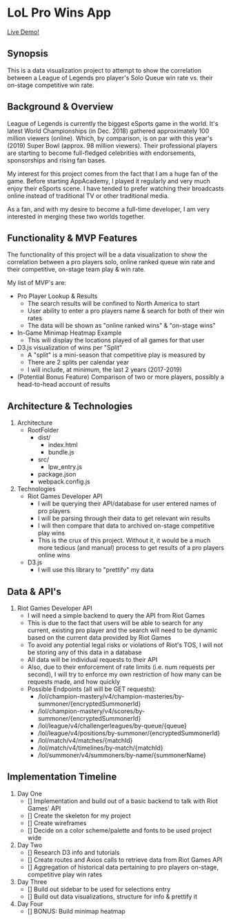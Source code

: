 # LoL Pro Wins App

[Live Demo!](https://lol-pro-wins.herokuapp.com/)

## Synopsis
This is a data visualization project to attempt to show the correlation between a League of Legends pro player's Solo Queue win rate vs. their on-stage competitive win rate.

## Background & Overview
League of Legends is currently the biggest eSports game in the world. It's latest World Championships (in Dec. 2018) gathered approximately 100 million viewers (online). Which, by comparison, is on par with this year's (2019) Super Bowl (approx. 98 million viewers). Their professional players are starting to become full-fledged celebrities with endorsements, sponsorships and rising fan bases.

My interest for this project comes from the fact that I am a huge fan of the game. Before starting AppAcademy, I played it regularly and very much enjoy their eSports scene. I have tended to prefer watching their broadcasts online instead of traditional TV or other traditional media.

As a fan, and with my desire to become a full-time developer, I am very interested in merging these two worlds together.

## Functionality & MVP Features
The functionality of this project will be a data visualization to show the correlation between a pro players solo, online ranked queue win rate and their competitive, on-stage team play & win rate.

My list of MVP's are:

* Pro Player Lookup & Results
    * The search results will be confined to North America to start
    * User ability to enter a pro players name & search for both of their win rates
    * The data will be shown as "online ranked wins" & "on-stage wins"
* In-Game Minimap Heatmap Example
    * This will display the locations played of all games for that user
* D3.js visualization of wins per "Split"
    * A "split" is a mini-season that competitive play is measured by
    * There are 2 splits per calendar year
    * I will include, at minimum, the last 2 years (2017-2019)
* (Potential Bonus Feature) Comparison of two or more players, possibly a head-to-head account of results

## Architecture & Technologies
1. Architecture 
   * RootFolder 
      * dist/ 
         * index.html 
         * bundle.js
      * src/ 
         * lpw_entry.js 
      * package.json 
      * webpack.config.js
2. Technologies 
   * Riot Games Developer API 
      * I will be querying their API/database for user entered names of pro players
      * I will be parsing through their data to get relevant win results 
      * I will then compare that data to archived on-stage competitive play wins
      * This is the crux of this project. Without it, it would be a much more tedious (and manual) process to get results of a pro players online wins 
   * D3.js 
      * I will use this library to "prettify" my data

## Data & API's
1) Riot Games Developer API 
   * I will need a simple backend to query the API from Riot Games 
   * This is due to the fact that users will be able to search for any current, existing pro player and the search will need to be dynamic based on the current data provided by Riot Games 
   * To avoid any potential legal risks or violations of Riot's TOS, I will not be storing any of this data in a database 
   * All data will be individual requests to their API 
   * Also, due to their enforcement of rate limits (i.e. num requests per second), I will try to enforce my own restriction of how many can be requests made, and how quickly 
   * Possible Endpoints (all will be GET requests): 
      * /lol/champion-mastery/v4/champion-masteries/by-summoner/{encryptedSummonerId} 
      * /lol/champion-mastery/v4/scores/by-summoner/{encryptedSummonerId} 
      * /lol/league/v4/challengerleagues/by-queue/{queue} 
      * /lol/league/v4/positions/by-summoner/{encryptedSummonerId} 
      * /lol/match/v4/matches/{matchId} 
      * /lol/match/v4/timelines/by-match/{matchId} 
      * /lol/summoner/v4/summoners/by-name/{summonerName}

## Implementation Timeline
1. Day One 
   * [] Implementation and build out of a basic backend to talk with Riot Games' API 
   * [] Create the skeleton for my project 
   * [] Create wireframes 
   * [] Decide on a color scheme/palette and fonts to be used project wide
2. Day Two 
   * [] Research D3 info and tutorials 
   * [] Create routes and Axios calls to retrieve data from Riot Games API 
   * [] Aggregation of historical data pertaining to pro players on-stage, competitive play win rates
3. Day Three 
   * [] Build out sidebar to be used for selections entry 
   * [] Build out data visualizations, structure for info & prettify it
4. Day Four 
   * [] BONUS: Build minimap heatmap
